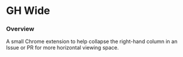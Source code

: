 # GH Wide

### Overview
A small Chrome extension to help collapse the right-hand column in an Issue or PR for more horizontal viewing space.

